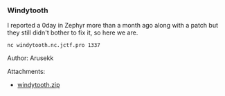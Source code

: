 ### Windytooth
I reported a 0day in Zephyr more than a month ago along with a patch but they still didn't bother to fix it, so here we are.

```
nc windytooth.nc.jctf.pro 1337
```

Author: Arusekk


Attachments:
* [windytooth.zip](./public/windytooth.zip)